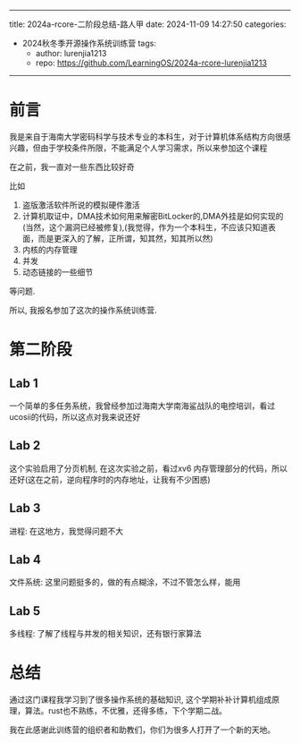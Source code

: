 
---
title: 2024a-rcore-二阶段总结-路人甲
date: 2024-11-09 14:27:50
categories:
  - 2024秋冬季开源操作系统训练营
tags:
    - author: lurenjia1213
    - repo: https://github.com/LearningOS/2024a-rcore-lurenjia1213
---
# 前言
我是来自于海南大学密码科学与技术专业的本科生，对于计算机体系结构方向很感兴趣，但由于学校条件所限，不能满足个人学习需求，所以来参加这个课程 

在之前，我一直对一些东西比较好奇

比如
1. 盗版激活软件所说的模拟硬件激活
2. 计算机取证中，DMA技术如何用来解密BitLocker的,DMA外挂是如何实现的(当然，这个漏洞已经被修复),(我觉得，作为一个本科生，不应该只知道表面，而是更深入的了解，正所谓，知其然，知其所以然)
3. 内核的内存管理
4. 并发
5. 动态链接的一些细节

等问题.


所以, 我报名参加了这次的操作系统训练营. 


# 第二阶段
## Lab 1
一个简单的多任务系统，我曾经参加过海南大学南海鲨战队的电控培训，看过ucosii的代码，所以这点对我来说还好
## Lab 2
这个实验启用了分页机制, 在这次实验之前，看过xv6 内存管理部分的代码，所以还好(这在之前，逆向程序时的内存地址，让我有不少困惑)
## Lab 3
进程: 在这地方，我觉得问题不大
## Lab 4
文件系统: 这里问题挺多的，做的有点糊涂，不过不管怎么样，能用
## Lab 5
多线程: 了解了线程与并发的相关知识，还有银行家算法

# 总结
通过这门课程我学习到了很多操作系统的基础知识, 这个学期补补计算机组成原理，算法。rust也不熟练，不优雅，还得多练，下个学期二战。

我在此感谢此训练营的组织者和助教们，你们为很多人打开了一个新的天地。
